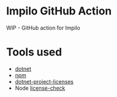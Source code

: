 # Impilo GitHub Action

WIP - GitHub action for Impilo

# Tools used

- [dotnet](https://dotnet.microsoft.com/en-us/download)
- [npm](https://docs.npmjs.com/cli/v9)
- [dotnet-project-licenses](https://github.com/tomchavakis/nuget-license)
- Node [license-check](https://github.com/marcello3d/node-licensecheck)